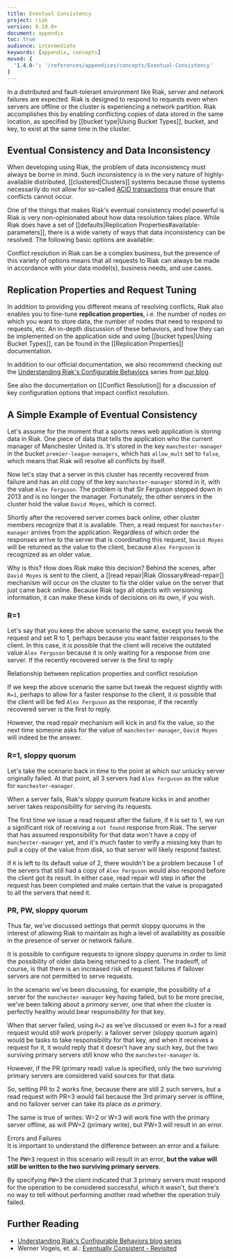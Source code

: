 ```yaml
---
title: Eventual Consistency
project: riak
version: 0.10.0+
document: appendix
toc: true
audience: intermediate
keywords: [appendix, concepts]
moved: {
  '1.4.0-': '/references/appendices/concepts/Eventual-Consistency'
}
---
```


In a distributed and fault-tolerant environment like Riak, server and network failures are expected. Riak is designed to respond to requests even when servers are offline or the cluster is experiencing a network partition. Riak accomplishes this by enabling conflicting copies of data stored in the same location, as specified by [[bucket type|Using Bucket Types]], bucket, and key, to exist at the same time in the cluster.

## Eventual Consistency and Data Inconsistency

When developing using Riak, the problem of data inconsistency must always be borne in mind. Such inconsistency is in the very nature of highly-available distributed, [[clustered|Clusters]] systems because those systems necessarily do not allow for so-called [ACID transactions](http://en.wikipedia.org/wiki/ACID) that ensure that conflicts cannot occur.


One of the things that makes Riak's eventual consistency model powerful is Riak is very non-opinionated about how data resolution takes place. While Riak does have a set of [[defaults|Replication Properties#available-parameters]], there is a wide variety of ways that data inconsistency can be resolved. The following basic options are available:



Conflict resolution in Riak can be a complex business, but the presence of this variety of options means that all requests to Riak can always be made in accordance with your data model(s), business needs, and use cases.

## Replication Properties and Request Tuning

In addition to providing you different means of resolving conflicts, Riak also enables you to fine-tune **replication properties**, i.e. the number of nodes on which you want to store data, the number of nodes that need to respond to requests, etc. An in-depth discussion of these behaviors, and how they can be implemented on the application side and using [[bucket types|Using Bucket Types]], can be found in the [[Replication Properties]] documentation.

In addition to our official documentation, we also recommend checking out the [Understanding Riak's Configurable Behaviors](http://basho.com/understanding-riaks-configurable-behaviors-part-1/) series from [our blog](http://basho.com/blog/).

See also the documentation on [[Conflict Resolution]] for a discussion of key configuration options that impact conflict resolution.

## A Simple Example of Eventual Consistency

Let's assume for the moment that a sports news web application is storing data in Riak. One piece of data that tells the application who the current manager of Manchester United is. It's stored in the key `manchester-manager` in the bucket `premier-league-managers`, which has `allow_mult` set to `false`, which means that Riak will resolve all conflicts by itself.

Now let's stay that a server in this cluster has recently recovered from failure and has an old copy of the key `manchester-manager` stored in it, with the value `Alex Ferguson`. The problem is that Sir Ferguson stepped down in 2013 and is no longer the manager. Fortunately, the other servers in the cluster hold the value `David Moyes`, which is correct.

Shortly after the recovered server comes back online, other cluster members recognize that it is available. Then, a read request for `manchester-manager` arrives from the application. Regardless of which order the responses arrive to the server that is coordinating this request, `David Moyes` will be returned as the value to the client, because `Alex Ferguson` is recognized as an older value.

Why is this? How does Riak make this decision? Behind the scenes, after `David Moyes` is sent to the client, a [[read repair|Riak Glossary#read-repair]] mechanism will occur on the cluster to fix the older value on the server that just came back online. Because Riak tags all objects with versioning information, it can make these kinds of decisions on its own, if you wish.

### R=1

Let's say that you keep the above scenario the same, except you tweak the request and set R to 1, perhaps because you want faster responses to the client. In this case, it _is_ possible that the client will receive the outdated value `Alex Ferguson` because it is only waiting for a response from one server. If the recently recovered server is the first to reply

Relationship between replication properties and conflict resolution

If we keep the above scenario the same but tweak the request slightly with `R=1`, perhaps to allow for a faster response to the client, it _is_ possible that the client will be fed `Alex Ferguson` as the response, if the recently recovered server is the first to reply.

However, the read repair mechanism will kick in and fix the value, so the
next time someone asks for the value of `manchester-manager`, `David Moyes` will indeed be the answer.

### R=1, sloppy quorum

Let's take the scenario back in time to the point at which our unlucky server originally failed. At that point, all 3 servers had `Alex Ferguson` as the value for `manchester-manager`.

When a server fails, Riak's *sloppy quorum* feature kicks in and another server takes responsibility for serving its requests.

The first time we issue a read request after the failure, if `R` is set to 1, we run a significant risk of receiving a `not found` response from Riak. The server that has assumed responsibility for that data won't have a copy of `manchester-manager` yet, and it's much faster to verify a missing key than to pull a copy of the value from disk, so that server will likely respond fastest.

If `R` is left to its default value of 2, there wouldn't be a problem because 1 of the servers that still had a copy of `Alex Ferguson` would also respond before the client got its result. In either case, read repair will step in after the request has been completed and make certain that the value is propagated to all the servers that need it.

### PR, PW, sloppy quorum

Thus far, we've discussed settings that permit sloppy quorums in the interest of allowing Riak to maintain as high a level of availability as possible in the presence of server or network failure.

It is possible to configure requests to ignore sloppy quorums in order to limit the possibility of older data being returned to a client. The tradeoff, of course, is that there is an increased risk of request failures if failover servers are not permitted to serve requests.

In the scenario we've been discussing, for example, the possibility of a server for the `manchester-manager` key having failed, but to be more precise, we've been talking about a *primary* server, one that when the cluster is perfectly healthy would bear responsibility for that key.

When that server failed, using `R=2` as we've discussed or even `R=3` for a read request would still work properly: a failover server (sloppy quorum again) would be tasks to take responsibility for that key, and when it receives a request for it, it would reply that it doesn't have any such key, but the two surviving primary servers still know who the `manchester-manager` is.

However, if the PR (primary read) value is specified, only the two surviving primary servers are considered valid sources for that data.

So, setting PR to 2 works fine, because there are still 2 such servers, but a read request with PR=3 would fail because the 3rd primary server is offline, and no failover server can take its place *as a primary*.

The same is true of writes: W=2 or W=3 will work fine with the primary server offline, as will PW=2 (primary write), but PW=3 will result in an error.

<div class="note">
<div class="title">Errors and Failures</div>
It is important to understand the difference between an error and a failure.

The <tt>PW=3</tt> request in this scenario will result in an error, <strong>but the value will still be written to the two surviving primary servers</strong>.

By specifying <tt>PW=3</tt> the client indicated that 3 primary servers must respond for the operation to be considered successful, which it wasn't, but there's no way to tell without performing another read whether the operation truly failed.
</div>

## Further Reading

* [Understanding Riak's Configurable Behaviors blog series](http://basho.com/understanding-riaks-configurable-behaviors-part-1/)
* Werner Vogels, et. al.: [Eventually Consistent - Revisited](http://www.allthingsdistributed.com/2008/12/eventually_consistent.html)
